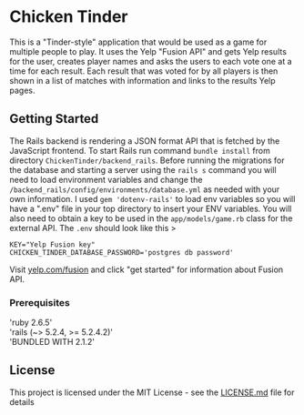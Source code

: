 # Chicken Tinder

This is a "Tinder-style" application that would be used as a game for multiple people to play. It uses the Yelp "Fusion API" and gets Yelp results for the user, creates player names and asks the users to each vote one at a time for each result. Each result that was voted for by all players is then shown in a list of matches with information and links to the results Yelp pages.

## Getting Started

The Rails backend is rendering a JSON format API that is fetched by the JavaScript frontend. To start Rails run command ```bundle install``` from directory ```ChickenTinder/backend_rails```. Before running the migrations for the database and starting a server using the ```rails s``` command you will need to load environment variables and change the ```/backend_rails/config/environments/database.yml``` as needed with your own information. I used ```gem 'dotenv-rails'``` to load env variables so you will have a ".env" file in your top directory to insert your ENV variables. You will also need to obtain a key to be used in the ```app/models/game.rb``` class for the external API. The ```.env``` should look like this >
```
KEY="Yelp Fusion key"
CHICKEN_TINDER_DATABASE_PASSWORD='postgres db password'
```

Visit [yelp.com/fusion](https://www.yelp.com/fusion) and click "get started" for information about Fusion API.

### Prerequisites

'ruby 2.6.5' <br>
'rails (~> 5.2.4, >= 5.2.4.2)'<br>
'BUNDLED WITH 2.1.2'<br>

## License

This project is licensed under the MIT License - see the [LICENSE.md](LICENSE.md) file for details

